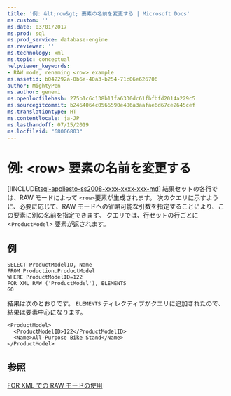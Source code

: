 ```yaml
---
title: '例: &lt;row&gt; 要素の名前を変更する | Microsoft Docs'
ms.custom: ''
ms.date: 03/01/2017
ms.prod: sql
ms.prod_service: database-engine
ms.reviewer: ''
ms.technology: xml
ms.topic: conceptual
helpviewer_keywords:
- RAW mode, renaming <row> example
ms.assetid: b042292a-0b6e-40a3-b254-71c06e626706
author: MightyPen
ms.author: genemi
ms.openlocfilehash: 275b1c6c138b11fa6330dc61fbfbfd2014a229c5
ms.sourcegitcommit: b2464064c0566590e486a3aafae6d67ce2645cef
ms.translationtype: HT
ms.contentlocale: ja-JP
ms.lasthandoff: 07/15/2019
ms.locfileid: "68006803"
---
```

# <a name="example-renaming-the-ltrowgt-element"></a>例: &lt;row&gt; 要素の名前を変更する
[!INCLUDE[tsql-appliesto-ss2008-xxxx-xxxx-xxx-md](../../includes/tsql-appliesto-ss2008-xxxx-xxxx-xxx-md.md)]
  結果セットの各行では、RAW モードによって `<row>`要素が生成されます。 次のクエリに示すように、必要に応じて、RAW モードへの省略可能な引数を指定することにより、この要素に別の名前を指定できます。 クエリでは、行セットの行ごとに <`ProductModel`> 要素が返されます。  
  
## <a name="example"></a>例  
  
```  
SELECT ProductModelID, Name   
FROM Production.ProductModel  
WHERE ProductModelID=122  
FOR XML RAW ('ProductModel'), ELEMENTS  
GO  
```  
  
 結果は次のとおりです。 `ELEMENTS` ディレクティブがクエリに追加されたので、結果は要素中心になります。  
  
```  
<ProductModel>  
  <ProductModelID>122</ProductModelID>  
  <Name>All-Purpose Bike Stand</Name>  
</ProductModel>   
```  
  
## <a name="see-also"></a>参照  
 [FOR XML での RAW モードの使用](../../relational-databases/xml/use-raw-mode-with-for-xml.md)  
  
  

